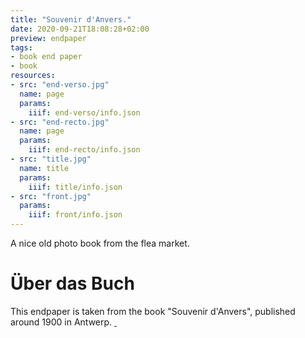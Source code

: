 ```yaml
---
title: "Souvenir d'Anvers."
date: 2020-09-21T18:08:28+02:00
preview: endpaper
tags:
- book end paper
- book
resources:
- src: "end-verso.jpg"
  name: page
  params:
    iiif: end-verso/info.json
- src: "end-recto.jpg"
  name: page
  params:
    iiif: end-recto/info.json
- src: "title.jpg"
  name: title
  params:
    iiif: title/info.json
- src: "front.jpg"
  params:
    iiif: front/info.json
---
```


A nice old photo book from the flea market.

# Über das Buch

This endpaper is taken from the book "Souvenir d'Anvers", published around 1900 in Antwerp. <a class="worldcat" href="http://www.worldcat.org/oclc/647827191">&nbsp;</a>
